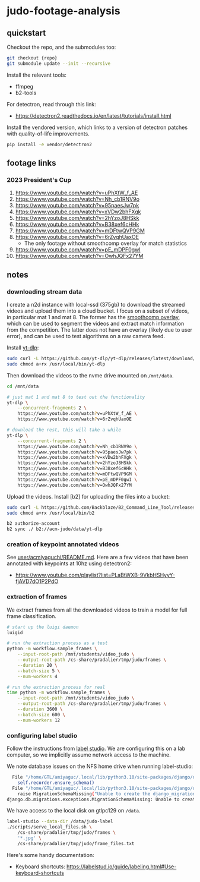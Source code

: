 # judo-footage-analysis

## quickstart

Checkout the repo, and the submodules too:

```bash
git checkout {repo}
git submodule update --init --recursive
```

Install the relevant tools:

- ffmpeg
- b2-tools

For detectron, read through this link:

- <https://detectron2.readthedocs.io/en/latest/tutorials/install.html>

Install the vendored version, which links to a version of detectron patches with quality-of-life improvements.

```bash
pip install -e vendor/detectron2
```

## footage links

### 2023 President's Cup

1. <https://www.youtube.com/watch?v=uPhXtW_f_AE>
2. <https://www.youtube.com/watch?v=Nh_cb1RNV9o>
3. <https://www.youtube.com/watch?v=95paesJw7pk>
4. <https://www.youtube.com/watch?v=xVDw2bhFXgk>
5. <https://www.youtube.com/watch?v=2hYzoJ8HSkk>
6. <https://www.youtube.com/watch?v=B38xef6cHHk>
7. <https://www.youtube.com/watch?v=mDFtwQVP9GM>
8. <https://www.youtube.com/watch?v=6rZvqhUaxOE>
   - The only footage without smoothcomp overlay for match statistics
9. <https://www.youtube.com/watch?v=pE_mDPF0gwI>
10. <https://www.youtube.com/watch?v=OwhJQFx27YM>

## notes

### downloading stream data

I create a n2d instance with local-ssd (375gb) to download the streamed videos and upload them into a cloud bucket.
I focus on a subset of videos, in particular mat 1 and mat 8.
The former has the [smoothcomp overlay](https://smoothcomp.com/en), which can be used to segment the videos and extract match information from the competition.
The latter does not have an overlay (likely due to user error), and can be used to test algorithms on a raw camera feed.

Install [yt-dlp](https://github.com/yt-dlp/yt-dlp):

```bash
sudo curl -L https://github.com/yt-dlp/yt-dlp/releases/latest/download/yt-dlp -o /usr/local/bin/yt-dlp
sudo chmod a+rx /usr/local/bin/yt-dlp
```

Then download the videos to the nvme drive mounted on `/mnt/data`.

```bash
cd /mnt/data

# just mat 1 and mat 8 to test out the functionality
yt-dlp \
    --concurrent-fragments 2 \
    https://www.youtube.com/watch?v=uPhXtW_f_AE \
    https://www.youtube.com/watch?v=6rZvqhUaxOE

# download the rest, this will take a while
yt-dlp \
    --concurrent-fragments 2 \
    https://www.youtube.com/watch?v=Nh_cb1RNV9o \
    https://www.youtube.com/watch?v=95paesJw7pk \
    https://www.youtube.com/watch?v=xVDw2bhFXgk \
    https://www.youtube.com/watch?v=2hYzoJ8HSkk \
    https://www.youtube.com/watch?v=B38xef6cHHk \
    https://www.youtube.com/watch?v=mDFtwQVP9GM \
    https://www.youtube.com/watch?v=pE_mDPF0gwI \
    https://www.youtube.com/watch?v=OwhJQFx27YM
```

Upload the videos.
Install [b2] for uploading the files into a bucket:

```bash
sudo curl -L https://github.com/Backblaze/B2_Command_Line_Tool/releases/latest/download/b2-linux -o /usr/local/bin/b2
sudo chmod a+rx /usr/local/bin/b2
```

```bash
b2 authorize-account
b2 sync ./ b2://acm-judo/data/yt-dlp
```

### creation of keypoint annotated videos

See [user/acmiyaguchi/README.md](user/acmiyaguchi/README.md).
Here are a few videos that have been annotated with keypoints at 10hz using detectron2:

- <https://www.youtube.com/playlist?list=PLaBtWXB-9VkbHSHyyY-fjAVD7dO1P2PdO>

### extraction of frames

We extract frames from all the downloaded videos to train a model for full frame classification.

```bash
# start up the luigi daemon
luigid

# run the extraction process as a test
python -m workflow.sample_frames \
    --input-root-path /mnt/students/video_judo \
    --output-root-path /cs-share/pradalier/tmp/judo/frames \
    --duration 20 \
    --batch-size 5 \
    --num-workers 4

# run the extraction process for real
time python -m workflow.sample_frames \
    --input-root-path /mnt/students/video_judo \
    --output-root-path /cs-share/pradalier/tmp/judo/frames \
    --duration 3600 \
    --batch-size 600 \
    --num-workers 12
```

### configuring label studio

Follow the instructions from [label studio](https://labelstud.io/guide/install).
We are configuring this on a lab computer, so we implicitly assume network access to the machine.

We note database issues on the NFS home drive when running label-studio:

```bash
  File "/home/GTL/amiyaguc/.local/lib/python3.10/site-packages/django/db/migrations/executor.py", line 91, in migrate
    self.recorder.ensure_schema()
  File "/home/GTL/amiyaguc/.local/lib/python3.10/site-packages/django/db/migrations/recorder.py", line 70, in ensure_schema
    raise MigrationSchemaMissing("Unable to create the django_migrations table (%s)" % exc)
django.db.migrations.exceptions.MigrationSchemaMissing: Unable to create the django_migrations table (database is locked)
```

We have access to the local disk on gtlpc129 on `/data`.

```bash
label-studio --data-dir /data/judo-label
./scripts/serve_local_files.sh \
    /cs-share/pradalier/tmp/judo/frames \
    '*.jpg' \
    /cs-share/pradalier/tmp/judo/frame_files.txt
```

Here's some handy documentation:

- Keyboard shortcuts: <https://labelstud.io/guide/labeling.html#Use-keyboard-shortcuts>
